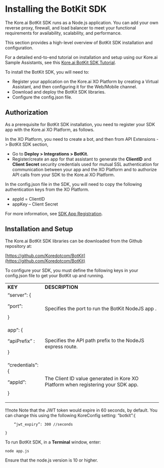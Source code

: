 # **Installing the BotKit SDK**

The Kore.ai BotKit SDK runs as a Node.js application. You can add your own reverse proxy, firewall, and load balancer to meet your functional requirements for availability, scalability, and performance.

This section provides a high-level overview of BotKit SDK installation and configuration.

For a detailed end-to-end tutorial on installation and setup using our Kore.ai Sample Assistants, see this [Kore.ai BotKit SDK Tutorial](https://developer.kore.ai/docs/bots/sdks/kore-ai-botkit-sdk-tutorial/).

To install the BotKit SDK, you will need to:

* Register your application on the Kore.ai XO Platform by creating a Virtual Assistant, and then configuring it for the Web/Mobile channel.
* Download and deploy the BotKit SDK libraries.
* Configure the config.json file.

## Authorization

As a prerequisite for BotKit SDK installation, you need to register your SDK app with the Kore.ai XO Platform, as follows.

In the XO Platform, you need to create a bot, and then from API Extensions -> BotKit SDK section,

* Go to **Deploy > Integrations > BotKit.**
* Register/create an app for that assistant to generate the **ClientID** and **Client Secret** security credentials used for mutual SSL authentication for communication between your app and the XO Platform and to authorize API calls from your SDK to the Kore.ai XO Platform. 

In the config.json file in the SDK, you will need to copy the following authentication keys from the XO Platform.

* appId = ClientID
* appKey – Client Secret

For more information, see [SDK App Registration](https://developer.kore.ai/docs/bots/sdks/sdk-app-registration/).

## Installation and Setup

The Kore.ai BotKit SDK libraries can be downloaded from the Github repository at:

[https://github.com/Koredotcom/BotKit](https://github.com/Koredotcom/BotKit)

To configure your SDK, you must define the following keys in your config.json file to get your BotKit up and running.

<table>
  <tr>
   <td><strong>KEY</strong>
   </td>
   <td><strong>DESCRIPTION</strong>
   </td>
  </tr>
  <tr>
   <td>“server”: {
<p>
“port”:
<p>
}
   </td>
   <td>Specifies the port to run the BotKit NodeJS app .
   </td>
  </tr>
  <tr>
   <td>app”: {
<p>
“apiPrefix” :
<p>
}
   </td>
   <td>Specifies the API path prefix to the NodeJS express route.
   </td>
  </tr>
  <tr>
   <td>“credentials”: {
<p>
“appId”:
<p>
}
   </td>
   <td>The Client ID value generated in Kore XO Platform when registering your SDK app.
   </td>
  </tr>
</table>

!!!note
    Note that the JWT token would expire in 60 seconds, by default. You can change this using the following KoreConfig setting:
    “botkit”:{

        “jwt_expiry”: 300 //seconds

    }

To run BotKit SDK, in a **Terminal** window, enter:
```
node app.js
```

Ensure that the node.js version is 10 or higher.
